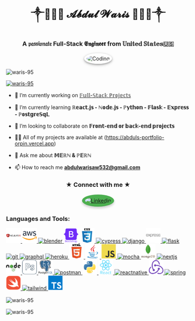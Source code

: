 <h1 align="center">༒🧔🏽‍♂️ 𝓐𝓫𝓭𝓾𝓵 𝓦𝓪𝓻𝓲𝓼 🧔🏽‍♂️༒</h1>
<h3 align="center">A 𝔭𝔞𝔰𝔰𝔦𝔬𝔫𝔞𝔱𝔢 Full-Stack 𝕰𝖓𝖌𝖎𝖓𝖊𝖊𝖗 from 𝕌𝕟𝕚𝕥𝕖𝕕 𝕊𝕥𝕒𝕥𝕖𝕤🇺🇸</h3>


<!-- Super fancy styled image -->
<div align="center">
  <img src="https://ardas-it.com/uploads/images/blogs/giph.gif" alt="Coding" style="border-radius: 50%; border: 6px solid #ffffff; box-shadow: 0 2px 5px rgba(0, 0, 0, 0.3), 0 3px 10px rgba(0, 0, 0, 0.2); width: 250px; filter: grayscale(30%);">
</div>


<p align="left"> <img src="https://komarev.com/ghpvc/?username=waris-95&label=Profile%20views&color=0e75b6&style=flat-square" alt="waris-95" /> </p>

<p align="left"> <a href="https://github.com/ryo-ma/github-profile-trophy"><img src="https://github-profile-trophy.vercel.app/?username=waris-95&theme=onedark" alt="waris-95" /></a> </p>

- 🔭 I’m currently working on [𝔽𝕦𝕝𝕝-𝕊𝕥𝕒𝕔𝕜 ℙ𝕣𝕠𝕛𝕖𝕔𝕥𝕤](https://vibr.onrender.com/)

- 🌱 I’m currently learning **ℝ𝕖𝕒𝕔𝕥.𝕛𝕤 - ℕ𝕠𝕕𝕖.𝕛𝕤 - ℙ𝕪𝕥𝕙𝕠𝕟 - 𝔽𝕝𝕒𝕤𝕜 - 𝔼𝕩𝕡𝕣𝕖𝕤𝕤 - ℙ𝕠𝕤𝕥𝕘𝕣𝕖𝕊𝕢𝕃**

- 👯 I’m looking to collaborate on **𝔽𝕣𝕠𝕟𝕥-𝕖𝕟𝕕 𝕠𝕣 𝕓𝕒𝕔𝕜-𝕖𝕟𝕕 𝕡𝕣𝕠𝕛𝕖𝕔𝕥𝕤**

- 👨‍💻 All of my projects are available at (https://abduls-portfolio-orpin.vercel.app)

- 💬 Ask me about **𝕄𝔼ℝℕ & ℙ𝔼ℝℕ**

- 📫 How to reach me **abdulwarisaw532@gmail.com**


<h3 align="center">★ Connect with me ★</h3>
<p align="center">
  <a href="https://www.linkedin.com/in/abdul-waris-aa1234aw/" target="_blank" rel="noopener noreferrer">
    <img src="https://raw.githubusercontent.com/rahuldkjain/github-profile-readme-generator/master/src/images/icons/Social/linked-in-alt.svg" alt="Linkedin" height="40" width="40" style="border-radius: 50%; border: 3px solid #4CAF50; padding: 5px; background-color: #4CAF50; box-shadow: 0 4px 6px rgba(0, 0, 0, 0.2);">
  </a>
</p>


<h3 align="left">Languages and Tools:</h3>
<p align="left"> <a href="https://angular.io" target="_blank" rel="noreferrer"> <img src="https://raw.githubusercontent.com/devicons/devicon/master/icons/angularjs/angularjs-original-wordmark.svg" alt="angularjs" width="40" height="40"/> </a> <a href="https://aws.amazon.com" target="_blank" rel="noreferrer"> <img src="https://raw.githubusercontent.com/devicons/devicon/master/icons/amazonwebservices/amazonwebservices-original-wordmark.svg" alt="aws" width="40" height="40"/> </a> <a href="https://www.blender.org/" target="_blank" rel="noreferrer"> <img src="https://download.blender.org/branding/community/blender_community_badge_white.svg" alt="blender" width="40" height="40"/> </a> <a href="https://getbootstrap.com" target="_blank" rel="noreferrer"> <img src="https://raw.githubusercontent.com/devicons/devicon/master/icons/bootstrap/bootstrap-plain-wordmark.svg" alt="bootstrap" width="40" height="40"/> </a> <a href="https://www.w3schools.com/css/" target="_blank" rel="noreferrer"> <img src="https://raw.githubusercontent.com/devicons/devicon/master/icons/css3/css3-original-wordmark.svg" alt="css3" width="40" height="40"/> </a> <a href="https://www.cypress.io" target="_blank" rel="noreferrer"> <img src="https://raw.githubusercontent.com/simple-icons/simple-icons/6e46ec1fc23b60c8fd0d2f2ff46db82e16dbd75f/icons/cypress.svg" alt="cypress" width="40" height="40"/> </a> <a href="https://www.djangoproject.com/" target="_blank" rel="noreferrer"> <img src="https://cdn.worldvectorlogo.com/logos/django.svg" alt="django" width="40" height="40"/> </a> <a href="https://expressjs.com" target="_blank" rel="noreferrer"> <img src="https://raw.githubusercontent.com/devicons/devicon/master/icons/express/express-original-wordmark.svg" alt="express" width="40" height="40"/> </a> <a href="https://flask.palletsprojects.com/" target="_blank" rel="noreferrer"> <img src="https://www.vectorlogo.zone/logos/pocoo_flask/pocoo_flask-icon.svg" alt="flask" width="40" height="40"/> </a> <a href="https://git-scm.com/" target="_blank" rel="noreferrer"> <img src="https://www.vectorlogo.zone/logos/git-scm/git-scm-icon.svg" alt="git" width="40" height="40"/> </a> <a href="https://graphql.org" target="_blank" rel="noreferrer"> <img src="https://www.vectorlogo.zone/logos/graphql/graphql-icon.svg" alt="graphql" width="40" height="40"/> </a> <a href="https://heroku.com" target="_blank" rel="noreferrer"> <img src="https://www.vectorlogo.zone/logos/heroku/heroku-icon.svg" alt="heroku" width="40" height="40"/> </a> <a href="https://www.w3.org/html/" target="_blank" rel="noreferrer"> <img src="https://raw.githubusercontent.com/devicons/devicon/master/icons/html5/html5-original-wordmark.svg" alt="html5" width="40" height="40"/> </a> <a href="https://www.java.com" target="_blank" rel="noreferrer"> <img src="https://raw.githubusercontent.com/devicons/devicon/master/icons/java/java-original.svg" alt="java" width="40" height="40"/> </a> <a href="https://developer.mozilla.org/en-US/docs/Web/JavaScript" target="_blank" rel="noreferrer"> <img src="https://raw.githubusercontent.com/devicons/devicon/master/icons/javascript/javascript-original.svg" alt="javascript" width="40" height="40"/> </a> <a href="https://mochajs.org" target="_blank" rel="noreferrer"> <img src="https://www.vectorlogo.zone/logos/mochajs/mochajs-icon.svg" alt="mocha" width="40" height="40"/> </a> <a href="https://www.mongodb.com/" target="_blank" rel="noreferrer"> <img src="https://raw.githubusercontent.com/devicons/devicon/master/icons/mongodb/mongodb-original-wordmark.svg" alt="mongodb" width="40" height="40"/> </a> <a href="https://nextjs.org/" target="_blank" rel="noreferrer"> <img src="https://cdn.worldvectorlogo.com/logos/nextjs-2.svg" alt="nextjs" width="40" height="40"/> </a> <a href="https://nodejs.org" target="_blank" rel="noreferrer"> <img src="https://raw.githubusercontent.com/devicons/devicon/master/icons/nodejs/nodejs-original-wordmark.svg" alt="nodejs" width="40" height="40"/> </a> <a href="https://www.photoshop.com/en" target="_blank" rel="noreferrer"> <img src="https://raw.githubusercontent.com/devicons/devicon/master/icons/photoshop/photoshop-line.svg" alt="photoshop" width="40" height="40"/> </a> <a href="https://www.postgresql.org" target="_blank" rel="noreferrer"> <img src="https://raw.githubusercontent.com/devicons/devicon/master/icons/postgresql/postgresql-original-wordmark.svg" alt="postgresql" width="40" height="40"/> </a> <a href="https://postman.com" target="_blank" rel="noreferrer"> <img src="https://www.vectorlogo.zone/logos/getpostman/getpostman-icon.svg" alt="postman" width="40" height="40"/> </a> <a href="https://www.python.org" target="_blank" rel="noreferrer"> <img src="https://raw.githubusercontent.com/devicons/devicon/master/icons/python/python-original.svg" alt="python" width="40" height="40"/> </a> <a href="https://reactjs.org/" target="_blank" rel="noreferrer"> <img src="https://raw.githubusercontent.com/devicons/devicon/master/icons/react/react-original-wordmark.svg" alt="react" width="40" height="40"/> </a> <a href="https://reactnative.dev/" target="_blank" rel="noreferrer"> <img src="https://reactnative.dev/img/header_logo.svg" alt="reactnative" width="40" height="40"/> </a> <a href="https://redux.js.org" target="_blank" rel="noreferrer"> <img src="https://raw.githubusercontent.com/devicons/devicon/master/icons/redux/redux-original.svg" alt="redux" width="40" height="40"/> </a> <a href="https://spring.io/" target="_blank" rel="noreferrer"> <img src="https://www.vectorlogo.zone/logos/springio/springio-icon.svg" alt="spring" width="40" height="40"/> </a> <a href="https://developer.apple.com/swift/" target="_blank" rel="noreferrer"> <img src="https://raw.githubusercontent.com/devicons/devicon/master/icons/swift/swift-original.svg" alt="swift" width="40" height="40"/> </a> <a href="https://tailwindcss.com/" target="_blank" rel="noreferrer"> <img src="https://www.vectorlogo.zone/logos/tailwindcss/tailwindcss-icon.svg" alt="tailwind" width="40" height="40"/> </a> <a href="https://www.typescriptlang.org/" target="_blank" rel="noreferrer"> <img src="https://raw.githubusercontent.com/devicons/devicon/master/icons/typescript/typescript-original.svg" alt="typescript" width="40" height="40"/> </a> </p>

<p><img align="center" src="https://github-readme-stats.vercel.app/api/top-langs?username=waris-95&show_icons=true&locale=en&layout=compact" alt="waris-95" /></p>

<p><img align="center" src="https://github-readme-streak-stats.herokuapp.com/?user=waris-95&" alt="waris-95" /></p>
